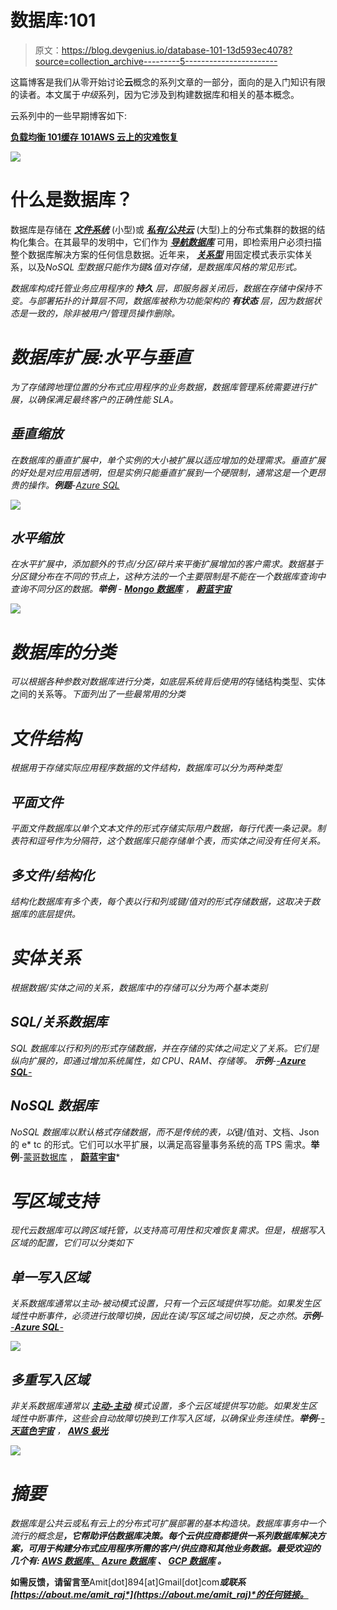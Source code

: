 # 数据库:101

> 原文：<https://blog.devgenius.io/database-101-13d593ec4078?source=collection_archive---------5----------------------->

这篇博客是我们从零开始讨论**云**概念的系列文章的一部分，面向的是入门知识有限的读者。本文属于*中级*系列，因为它涉及到构建数据库和相关的基本概念。

云系列中的一些早期博客如下:

[**负载均衡 101**](/load-balancing-101-8251350c033f)[**缓存 101**](/caching-101-634ef4f8ed1b)[**AWS 云上的灾难恢复**](/disaster-recovery-on-aws-cloud-building-blocks-e013bffd6244)

![](img/950914a512691220ee02ffa0bc52b60c.png)

# 什么是数据库？

数据库是存储在 [***文件系统***](https://en.wikipedia.org/wiki/File_system) (小型)或 [***私有/公共云***](https://en.wikipedia.org/wiki/Cloud_computing) (大型)上的分布式集群的数据的结构化集合。在其最早的发明中，它们作为 [***导航数据库***](https://en.wikipedia.org/wiki/Navigational_database) 可用，即检索用户必须扫描整个数据库解决方案的任何信息数据。近年来， [***关系型***](https://en.wikipedia.org/wiki/Relational_database) 用固定模式表示实体关系，以及[](https://en.wikipedia.org/wiki/NoSQL)*NoSQL 型数据只能作为键&值对存储，是数据库风格的常见形式。*

*数据库构成托管业务应用程序的 ***持久*** 层，即服务器关闭后，数据在存储中保持不变。与部署拓扑的计算层不同，数据库被称为功能架构的 ***有状态*** 层，因为数据状态是一致的，除非被用户/管理员操作删除。*

# *数据库扩展:水平与垂直*

*为了存储跨地理位置的分布式应用程序的业务数据，数据库管理系统需要进行扩展，以确保满足最终客户的正确性能 SLA。*

## *垂直缩放*

*在数据库的垂直扩展中，单个实例的大小被扩展以适应增加的处理需求。垂直扩展的好处是对应用层透明，但是实例只能垂直扩展到一个硬限制，通常这是一个更昂贵的操作。**例题**-[Azure SQL](https://azure.microsoft.com/en-in/products/azure-sql/database/)*

*![](img/9d5053306bb2cfae386ebc3e4674e3e9.png)*

## *水平缩放*

*在水平扩展中，添加额外的节点/分区/碎片来平衡扩展增加的客户需求。数据基于分区键分布在不同的节点上，这种方法的一个主要限制是不能在一个数据库查询中查询不同分区的数据。**举例** - [**Mongo 数据库**](https://en.wikipedia.org/wiki/MongoDB) ， [**蔚蓝宇宙**](https://cosmos.azure.com/)*

*![](img/49ba50fbf5090d58672ef160e6e0a7aa.png)*

# *数据库的分类*

*可以根据各种参数对数据库进行分类，如底层系统背后使用的*存储结构类型、实体之间的关系等。*下面列出了一些最常用的分类*

# *文件结构*

*根据用于存储实际应用程序数据的文件结构，数据库可以分为两种类型*

## ***平面文件***

*平面文件数据库以单个文本文件的形式存储实际用户数据，每行代表一条记录。制表符和逗号作为分隔符，这个数据库只能存储单个表，而实体之间没有任何关系。*

## ***多文件/结构化***

*结构化数据库有多个表，每个表以行和列或键/值对的形式存储数据，这取决于数据库的底层提供。*

# *实体关系*

*根据数据/实体之间的关系，数据库中的存储可以分为两个基本类别*

## *SQL/关系数据库*

*SQL 数据库以行和列的形式存储数据，并在存储的实体之间定义了关系。它们是纵向扩展的，即通过增加系统属性，如 *CPU、RAM、存储等。* **示例**-[-**Azure SQL**-](https://azure.microsoft.com/en-in/products/azure-sql/database/)*

## *NoSQL 数据库*

*NoSQL 数据库以默认格式存储数据，而不是传统的表，以*键/值对、文档、Json 的 e* tc 的形式。它们可以水平扩展，以满足高容量事务系统的高 TPS 需求。**举例**-[蒙哥数据库](https://en.wikipedia.org/wiki/MongoDB) ， [**蔚蓝宇宙**](https://cosmos.azure.com/)*

# *写区域支持*

*现代云数据库可以跨区域托管，以支持高可用性和灾难恢复需求。但是，根据写入区域的配置，它们可以分类如下*

## *单一写入区域*

*关系数据库通常以主动-被动模式设置，只有一个云区域提供写功能。如果发生区域性中断事件，必须进行故障切换，因此在读/写区域之间切换，反之亦然。**示例**-[-**Azure SQL**-](https://azure.microsoft.com/en-in/products/azure-sql/database/)*

*![](img/6abab95a4c582e14b1d3f9e8d2f4f876.png)*

## *多重写入区域*

*非关系数据库通常以 [**主动-主动**](http://relational%20databases%20are%20usually%20setup%20in%20active-passive%20mode%20with%20only%20one%20cloud%20region%20serving%20for%20the%20write%20capabilities%20.%20in%20case%20of%20a%20regional%20outage%20event%2C%20these%20have%20to%20be%20failed%20over%20%2C%20so%20switch%20between%20the%20read/write%20regions%20and%20vice-versa.) 模式设置，多个云区域提供写功能。如果发生区域性中断事件，这些会自动故障切换到工作写入区域，以确保业务连续性。**举例**-[-**天蓝色宇宙**](https://cosmos.azure.com/) ， [**AWS 极光**](https://docs.aws.amazon.com/AmazonRDS/latest/AuroraUserGuide/CHAP_AuroraOverview.html)*

*![](img/e46dbe500539af50894ada29b0a66ebf.png)*

# *摘要*

*数据库是公共云或私有云上的分布式可扩展部署的基本构造块。数据库事务中一个流行的概念是[](https://www.geeksforgeeks.org/acid-properties-in-dbms/)**，它帮助评估数据库决策。每个云供应商都提供一系列数据库解决方案，可用于构建分布式应用程序所需的客户/供应商和其他业务数据。最受欢迎的几个有: [**AWS 数据库、**](https://docs.aws.amazon.com/whitepapers/latest/aws-overview/database.html) [**Azure 数据库**](https://azure.microsoft.com/en-in/product-categories/databases/) 、 [**GCP 数据库**](https://cloud.google.com/sql/) 。***

****如需反馈，请留言至****Amit[dot]894[at]Gmail[dot]com****或联系*[*https://about.me/amit_raj*](https://about.me/amit_raj)*的任何链接。****